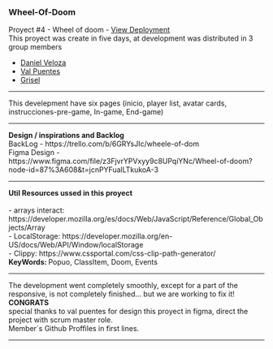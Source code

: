 ### Wheel-Of-Doom
Proyect #4 - Wheel of doom - <a href="https://crooks2k.github.io/Wheel-Of-Doom/">View Deployment</a>
<br>
This proyect was create in five days, at development was distributed in 3 group members <br>
- <a href="https://github.com/Crooks2k/">Daniel Veloza</a><br>
- <a href="https://github.com/valentinapuentesgarzon">Val Puentes</a><br>
- <a href="https://github.com/gris1998">Grisel</a><br>
<hr>
This develepment have six pages (inicio, player list, avatar cards, instrucciones-pre-game, In-game, End-game)<hr>
<strong>Design / inspirations and Backlog</strong><br>
BackLog - https://trello.com/b/6GRYsJIc/wheele-of-dom<br>
Figma Design - https://www.figma.com/file/z3FjvrYPVxyy9c8UPqiYNc/Wheel-of-doom?node-id=87%3A608&t=jcnPYFualLTkukoA-3<hr>
<strong>Util Resources ussed in this proyect</strong><br>
<h3Documentation: </h3><br>
- arrays interact: https://developer.mozilla.org/es/docs/Web/JavaScript/Reference/Global_Objects/Array<br>
- LocalStorage: https://developer.mozilla.org/en-US/docs/Web/API/Window/localStorage<br>
- Clippy: https://www.cssportal.com/css-clip-path-generator/<br>
<strong>KeyWords: </strong>Popuo, ClassItem, Doom, Events<br>
<hr>
The development went completely smoothly, except for a part of the responsive, is not completely finished... but we are working to fix it!<br>
<strong>CONGRATS</strong><br>
special thanks to val puentes for design this proyect in figma, direct the project with scrum master role.<br>
Member´s Github Proffiles in first lines.
<hr>
